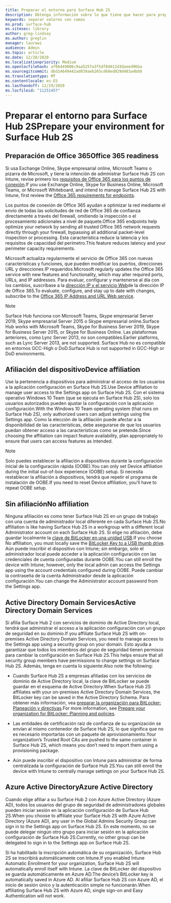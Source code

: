 ```yaml
---
title: Preparar el entorno para Surface Hub 2S
description: Obtenga información sobre lo que tiene que hacer para preparar su entorno para Surface Hub 2S.
keywords: separar valores con comas
ms.prod: surface-hub
ms.sitesec: library
author: greg-lindsay
ms.author: greglin
manager: laurawi
audience: Admin
ms.topic: article
ms.date: 12/28/2020
ms.localizationpriority: Medium
ms.openlocfilehash: af66449806c9aa525fa3f5df84012d3daeed96ba
ms.sourcegitcommit: dbd14649442ad039aeb265cd60ed029d483a4bb0
ms.translationtype: MT
ms.contentlocale: es-ES
ms.lasthandoff: 12/29/2020
ms.locfileid: "11251457"
---
```

# <span data-ttu-id="66132-104">Preparar el entorno para Surface Hub 2S</span><span class="sxs-lookup"><span data-stu-id="66132-104">Prepare your environment for Surface Hub 2S</span></span>

## <span data-ttu-id="66132-105">Preparación de Office 365</span><span class="sxs-lookup"><span data-stu-id="66132-105">Office 365 readiness</span></span>

<span data-ttu-id="66132-106">Si usa Exchange Online, Skype empresarial online, Microsoft Teams o pizarra de Microsoft, y tiene la intención de administrar Surface Hub 2S con Intune, revise primero los [requisitos de Office 365 para los puntos de conexión](https://docs.microsoft.com/office365/enterprise/office-365-endpoints).</span><span class="sxs-lookup"><span data-stu-id="66132-106">If you use Exchange Online, Skype for Business Online, Microsoft Teams, or Microsoft Whiteboard, and intend to manage Surface Hub 2S with Intune, first review the [Office 365 requirements for endpoints](https://docs.microsoft.com/office365/enterprise/office-365-endpoints).</span></span>

<span data-ttu-id="66132-107">Los puntos de conexión de Office 365 ayudan a optimizar la red mediante el envío de todas las solicitudes de red de Office 365 de confianza directamente a través del firewall, omitiendo la inspección o el procesamiento adicionales a nivel de paquete.</span><span class="sxs-lookup"><span data-stu-id="66132-107">Office 365 endpoints help optimize your network by sending all trusted Office 365 network requests directly through your firewall, bypassing all additional packet-level inspection or processing.</span></span> <span data-ttu-id="66132-108">Esta característica reduce la latencia y los requisitos de capacidad del perímetro.</span><span class="sxs-lookup"><span data-stu-id="66132-108">This feature reduces latency and your perimeter capacity requirements.</span></span>

<span data-ttu-id="66132-109">Microsoft actualiza regularmente el servicio de Office 365 con nuevas características y funciones, que pueden modificar los puertos, direcciones URL y direcciones IP requeridos.</span><span class="sxs-lookup"><span data-stu-id="66132-109">Microsoft regularly updates the Office 365 service with new features and functionality, which may alter required ports, URLs, and IP addresses.</span></span> <span data-ttu-id="66132-110">Para evaluar, configurar y mantenerse al día con los cambios, suscríbase a la [dirección IP y el servicio Web](https://docs.microsoft.com/office365/enterprise/office-365-ip-web-service)de la dirección IP de Office 365.</span><span class="sxs-lookup"><span data-stu-id="66132-110">To evaluate, configure, and stay up to date with changes, subscribe to the [Office 365 IP Address and URL Web service](https://docs.microsoft.com/office365/enterprise/office-365-ip-web-service).</span></span>

> [!NOTE]
> <span data-ttu-id="66132-111">Surface Hub funciona con Microsoft Teams, Skype empresarial Server 2019, Skype empresarial Server 2015 o Skype empresarial online.</span><span class="sxs-lookup"><span data-stu-id="66132-111">Surface Hub works with Microsoft Teams, Skype for Business Server 2019, Skype for Business Server 2015, or Skype for Business Online.</span></span>
<span data-ttu-id="66132-112">Las plataformas anteriores, como Lync Server 2013, no son compatibles.</span><span class="sxs-lookup"><span data-stu-id="66132-112">Earlier platforms, such as Lync Server 2013, are not supported.</span></span> <span data-ttu-id="66132-113">Surface Hub no es compatible en entornos GCC-High o DoD.</span><span class="sxs-lookup"><span data-stu-id="66132-113">Surface Hub is not supported in GCC-High or DoD environments.</span></span>


## <span data-ttu-id="66132-114">Afiliación del dispositivo</span><span class="sxs-lookup"><span data-stu-id="66132-114">Device affiliation</span></span>

<span data-ttu-id="66132-115">Use la pertenencia a dispositivos para administrar el acceso de los usuarios a la aplicación configuración en Surface Hub 2S.</span><span class="sxs-lookup"><span data-stu-id="66132-115">Use Device affiliation to manage user access to the Settings app on Surface Hub 2S.</span></span>
<span data-ttu-id="66132-116">Con el sistema operativo Windows 10 Team (que se ejecuta en Surface Hub 2S), solo los usuarios autorizados pueden ajustar la configuración con la aplicación configuración.</span><span class="sxs-lookup"><span data-stu-id="66132-116">With the Windows 10 Team operating system (that runs on Surface Hub 2S),  only authorized users can adjust settings using the Settings app.</span></span> <span data-ttu-id="66132-117">Como la elección de la afiliación puede afectar a la disponibilidad de las características, debe asegurarse de que los usuarios puedan obtener acceso a las características como se pretende.</span><span class="sxs-lookup"><span data-stu-id="66132-117">Since choosing the affiliation can impact feature availability, plan appropriately to ensure that users can access features as intended.</span></span>

> [!NOTE]
> <span data-ttu-id="66132-118">Solo puedes establecer la afiliación a dispositivos durante la configuración inicial de la configuración rápida (OOBE).</span><span class="sxs-lookup"><span data-stu-id="66132-118">You can only set Device affiliation during the initial out-of-box experience (OOBE) setup.</span></span> <span data-ttu-id="66132-119">Si necesita restablecer la afiliación a dispositivos, tendrá que repetir el programa de instalación de OOBE.</span><span class="sxs-lookup"><span data-stu-id="66132-119">If you need to reset Device affiliation, you’ll have to repeat OOBE setup.</span></span>

## <span data-ttu-id="66132-120">Sin afiliación</span><span class="sxs-lookup"><span data-stu-id="66132-120">No affiliation</span></span>

<span data-ttu-id="66132-121">Ninguna afiliación es como tener Surface Hub 2S en un grupo de trabajo con una cuenta de administrador local diferente en cada Surface Hub 2S.</span><span class="sxs-lookup"><span data-stu-id="66132-121">No affiliation is like having Surface Hub 2S in a workgroup with a different local Administrator account on each Surface Hub 2S.</span></span> <span data-ttu-id="66132-122">Si elige no afiliación, debe guardar localmente la [clave de BitLocker en una unidad USB](https://docs.microsoft.com/windows/security/information-protection/bitlocker/bitlocker-key-management-faq).</span><span class="sxs-lookup"><span data-stu-id="66132-122">If you choose No affiliation, you must locally save the [BitLocker Key to a USB thumb drive](https://docs.microsoft.com/windows/security/information-protection/bitlocker/bitlocker-key-management-faq).</span></span> <span data-ttu-id="66132-123">Aún puede inscribir el dispositivo con Intune; sin embargo, solo el administrador local puede acceder a la aplicación configuración con las credenciales de cuenta configuradas durante OOBE.</span><span class="sxs-lookup"><span data-stu-id="66132-123">You can still enroll the device with Intune; however, only the local admin can access the Settings app using the account credentials configured during OOBE.</span></span> <span data-ttu-id="66132-124">Puede cambiar la contraseña de la cuenta Administrador desde la aplicación configuración.</span><span class="sxs-lookup"><span data-stu-id="66132-124">You can change the Administrator account password from the Settings app.</span></span>

## <span data-ttu-id="66132-125">Active Directory Domain Services</span><span class="sxs-lookup"><span data-stu-id="66132-125">Active Directory Domain Services</span></span>

<span data-ttu-id="66132-126">Si afilia Surface Hub 2 con servicios de dominio de Active Directory local, tendrá que administrar el acceso a la aplicación configuración con un grupo de seguridad en su dominio.</span><span class="sxs-lookup"><span data-stu-id="66132-126">If you affiliate Surface Hub 2S with on-premises Active Directory Domain Services, you need to manage access to the Settings app using a security group on your domain.</span></span> <span data-ttu-id="66132-127">Esto ayuda a garantizar que todos los miembros del grupo de seguridad tienen permisos para cambiar la configuración en Surface Hub 2S.</span><span class="sxs-lookup"><span data-stu-id="66132-127">This helps ensure that all security group members have permissions to change settings on Surface Hub 2S.</span></span> <span data-ttu-id="66132-128">Además, tenga en cuenta lo siguiente:</span><span class="sxs-lookup"><span data-stu-id="66132-128">Also note the following:</span></span>

- <span data-ttu-id="66132-129">Cuando Surface Hub 2S a empresas afiliadas con los servicios de dominio de Active Directory local, la clave de BitLocker se puede guardar en el esquema de Active Directory.</span><span class="sxs-lookup"><span data-stu-id="66132-129">When Surface Hub 2S affiliates with your on-premises Active Directory Domain Services, the BitLocker key can be saved in the Active Directory Schema.</span></span> <span data-ttu-id="66132-130">Para obtener más información, vea [preparar la organización para BitLocker: Planeación y directivas](https://docs.microsoft.com/windows/security/information-protection/bitlocker/prepare-your-organization-for-bitlocker-planning-and-policies).</span><span class="sxs-lookup"><span data-stu-id="66132-130">For more information, see [Prepare your organization for BitLocker: Planning and policies](https://docs.microsoft.com/windows/security/information-protection/bitlocker/prepare-your-organization-for-bitlocker-planning-and-policies).</span></span>

- <span data-ttu-id="66132-131">Las entidades de certificación raíz de confianza de su organización se envían al mismo contenedor de Surface Hub 2S, lo que significa que no es necesario importarlas con un paquete de aprovisionamiento.</span><span class="sxs-lookup"><span data-stu-id="66132-131">Your organization’s Trusted Root CAs are pushed to the same container in Surface Hub 2S, which means you don’t need to import them using a provisioning package.</span></span>

- <span data-ttu-id="66132-132">Aún puede inscribir el dispositivo con Intune para administrar de forma centralizada la configuración de Surface Hub 2S.</span><span class="sxs-lookup"><span data-stu-id="66132-132">You can still enroll the device with Intune to centrally manage settings on your Surface Hub 2S.</span></span>

## <span data-ttu-id="66132-133">Azure Active Directory</span><span class="sxs-lookup"><span data-stu-id="66132-133">Azure Active Directory</span></span>

<span data-ttu-id="66132-134">Cuando elige afiliar a su Surface Hub 2 con Azure Active Directory (Azure AD), todos los usuarios del grupo de seguridad de administradores globales pueden iniciar sesión en la aplicación configuración de Surface Hub 2S.</span><span class="sxs-lookup"><span data-stu-id="66132-134">When you choose to affiliate your Surface Hub 2S with Azure Active Directory (Azure AD), any user in the Global Admins Security Group can sign in to the Settings app on Surface Hub 2S.</span></span> <span data-ttu-id="66132-135">En este momento, no se puede delegar ningún otro grupo para iniciar sesión en la aplicación configuración de Surface Hub 2S.</span><span class="sxs-lookup"><span data-stu-id="66132-135">Currently, no other group can be delegated to sign in to the Settings app on Surface Hub 2S.</span></span>

<span data-ttu-id="66132-136">Si ha habilitado la inscripción automática de su organización, Surface Hub 2S se inscribirá automáticamente con Intune.</span><span class="sxs-lookup"><span data-stu-id="66132-136">If you enabled Intune Automatic Enrollment for your organization, Surface Hub 2S will automatically enroll itself with Intune.</span></span> <span data-ttu-id="66132-137">La clave de BitLocker del dispositivo se guarda automáticamente en Azure AD.</span><span class="sxs-lookup"><span data-stu-id="66132-137">The device’s BitLocker key is automatically saved in Azure AD.</span></span> <span data-ttu-id="66132-138">Al afiliar Surface Hub 2S con Azure AD, el inicio de sesión único y la autenticación simple no funcionarán.</span><span class="sxs-lookup"><span data-stu-id="66132-138">When affiliating Surface Hub 2S with Azure AD, single sign-on and Easy Authentication will not work.</span></span>

